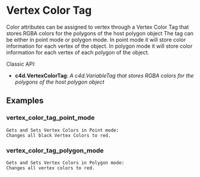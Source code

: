 # Vertex Color Tag

Color attributes can be assigned to vertex through a Vertex Color Tag that stores RGBA colors for the polygons of the host polygon object
The tag can be either in point mode or polygon mode. In point mode it will store color information for each vertex of the object.
In polygon mode it will store color information for each vertex of each polygon of the object.

Classic API:
- **c4d.VertexColorTag**: *A c4d.VariableTag that stores RGBA colors for the polygons of the host polygon object*

## Examples

### vertex_color_tag_point_mode

    Gets and Sets Vertex Colors in Point mode:
    Changes all black Vertex Colors to red.

### vertex_color_tag_polygon_mode

    Gets and Sets Vertex Colors in Polygon mode:
    Changes all vertex colors to red.
